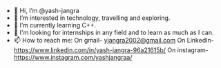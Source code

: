 - 👋 Hi, I’m @yash-jangra
- 👀 I’m interested in technology, travelling and exploring.
- 🌱 I’m currently learning C++.
- 💞️ I'm looking for internships in any field and to learn as much as I can.
- 📫 How to reach me:
On gmail- yjangra2002@gmail.com
On LinkedIn- https://www.linkedin.com/in/yash-jangra-96a21615b/
On instagram- https://www.instagram.com/yashjangraa/


<!---
yash-jangra/yash-jangra is a ✨ special ✨ repository because its `README.md` (this file) appears on your GitHub profile.
You can click the Preview link to take a look at your changes.
--->
